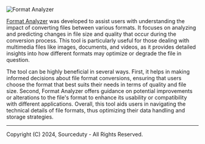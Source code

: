 ![Format Analyzer](https://github.com/sourceduty/Format_Analyzer/assets/123030236/ff48456a-fc5a-49eb-9e2f-204df99f4b43)

[Format Analyzer]() was developed to assist users with understanding the impact of converting files between various formats. It focuses on analyzing and predicting changes in file size and quality that occur during the conversion process. This tool is particularly useful for those dealing with multimedia files like images, documents, and videos, as it provides detailed insights into how different formats may optimize or degrade the file in question.

The tool can be highly beneficial in several ways. First, it helps in making informed decisions about file format conversions, ensuring that users choose the format that best suits their needs in terms of quality and file size. Second, Format Analyzer offers guidance on potential improvements or alterations to the file's format to enhance its usability or compatibility with different applications. Overall, this tool aids users in navigating the technical details of file formats, thus optimizing their data handling and storage strategies.

***
Copyright (C) 2024, Sourceduty - All Rights Reserved.

